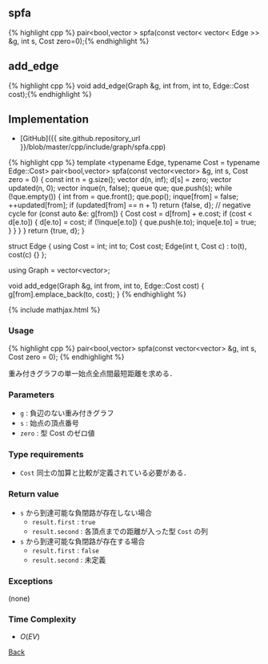 ## spfa

{% highlight cpp %}
pair<bool,vector<Cost> > spfa(const vector< vector< Edge >> &g, int s, Cost zero=0);{% endhighlight %}

## add_edge

{% highlight cpp %}
void add_edge(Graph &g, int from, int to, Edge::Cost cost);{% endhighlight %}

## Implementation

- [GitHub]({{ site.github.repository_url }}/blob/master/cpp/include/graph/spfa.cpp)

{% highlight cpp %}
template <typename Edge, typename Cost = typename Edge::Cost>
pair<bool,vector<Cost>> spfa(const vector<vector<Edge>> &g, int s, Cost zero = 0) {
  const int n = g.size();
  vector<Cost> d(n, inf<Cost>); d[s] = zero;
  vector<int> updated(n, 0);
  vector<bool> inque(n, false);
  queue<int> que;
  que.push(s);
  while (!que.empty()) {
    int from = que.front();
    que.pop();
    inque[from] = false;
    ++updated[from];
    if (updated[from] == n + 1) return {false, d}; // negative cycle
    for (const auto &e: g[from]) {
      Cost cost = d[from] + e.cost;
      if (cost < d[e.to]) {
        d[e.to] = cost;
        if (!inque[e.to]) {
          que.push(e.to);
          inque[e.to] = true;
        }
      }
    }
  }
  return {true, d};
}

struct Edge {
  using Cost = int;
  int to;
  Cost cost;
  Edge(int t, Cost c) : to(t), cost(c) {}
};

using Graph = vector<vector<Edge>>;

void add_edge(Graph &g, int from, int to, Edge::Cost cost) {
  g[from].emplace_back(to, cost);
}
{% endhighlight %}

{% include mathjax.html %}

### Usage

{% highlight cpp %}
pair<bool,vector<Cost>> spfa(const vector<vector<Edge>> &g, int s, Cost zero = 0);
{% endhighlight %}

重み付きグラフの単一始点全点間最短距離を求める．

### Parameters
- `g` : 負辺のない重み付きグラフ
- `s` : 始点の頂点番号
- `zero` : 型 Cost のゼロ値

### Type requirements
- `Cost` 同士の加算と比較が定義されている必要がある．

### Return value
- `s` から到達可能な負閉路が存在しない場合
  - `result.first` : `true`
  - `result.second` : 各頂点までの距離が入った型 `Cost` の列
- `s` から到達可能な負閉路が存在する場合
  - `result.first` : `false`
  - `result.second` : 未定義

### Exceptions
(none)

### Time Complexity
- $O(EV)$

[Back](../..)
